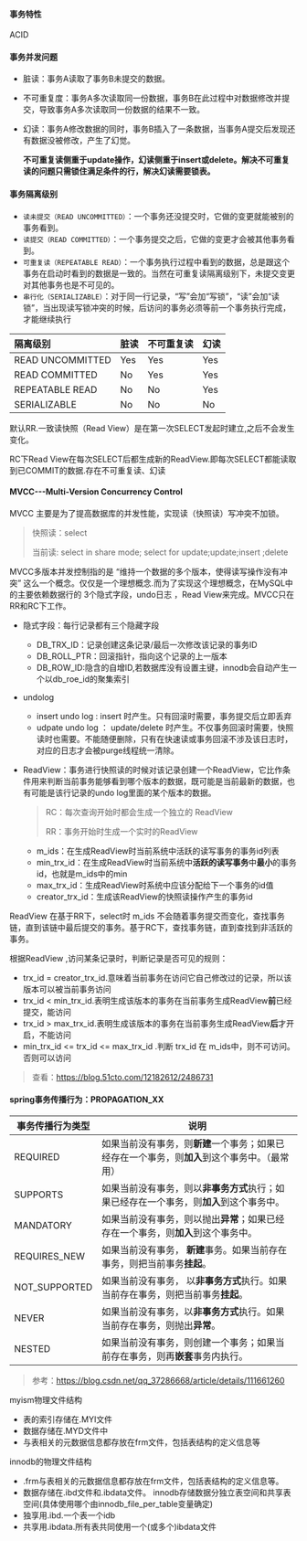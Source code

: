 #### 事务特性

ACID

#### 事务并发问题

- 脏读：事务A读取了事务B未提交的数据。

- 不可重复度：事务A多次读取同一份数据，事务B在此过程中对数据修改并提交，导致事务A多次读取同一份数据的结果不一致。

- 幻读：事务A修改数据的同时，事务B插入了一条数据，当事务A提交后发现还有数据没被修改，产生了幻觉。

  **不可重复读侧重于update操作，幻读侧重于insert或delete。解决不可重复读的问题只需锁住满足条件的行，解决幻读需要锁表。**

#### 事务隔离级别

- `读未提交（READ UNCOMMITTED）`：一个事务还没提交时，它做的变更就能被别的事务看到。
- `读提交（READ COMMITTED）`：一个事务提交之后，它做的变更才会被其他事务看到。
- `可重复读（REPEATABLE READ）`：一个事务执行过程中看到的数据，总是跟这个事务在启动时看到的数据是一致的。当然在可重复读隔离级别下，未提交变更对其他事务也是不可见的。
- `串行化（SERIALIZABLE）`：对于同一行记录，“写”会加“写锁”，“读”会加“读锁”，当出现读写锁冲突的时候，后访问的事务必须等前一个事务执行完成，才能继续执行

| 隔离级别         | 脏读 | 不可重复读 | 幻读 |
| :--------------- | :--- | :--------- | :--- |
| READ UNCOMMITTED | Yes  | Yes        | Yes  |
| READ COMMITTED   | No   | Yes        | Yes  |
| REPEATABLE READ  | No   | No         | Yes  |
| SERIALIZABLE     | No   | No         | No   |

默认RR.一致读快照（Read View）是在第一次SELECT发起时建立,之后不会发生变化。

RC下Read View在每次SELECT后都生成新的ReadView.即每次SELECT都能读取到已COMMIT的数据.存在不可重复读、幻读

#### MVCC---Multi-Version Concurrency Control

MVCC	主要是为了提高数据库的并发性能，实现读（快照读）写冲突不加锁。

> 快照读：select
>
> 当前读: select in share mode; select for update;update;insert ;delete

MVCC多版本并发控制指的是 “维持一个数据的多个版本，使得读写操作没有冲突” 这么一个概念。仅仅是一个理想概念.而为了实现这个理想概念，在MySQL中的主要依赖数据行的 3个隐式字段，undo日志 ，Read View来完成。MVCC只在RR和RC下工作。

- 隐式字段：每行记录都有三个隐藏字段

  - DB_TRX_ID：记录创建这条记录/最后一次修改该记录的事务ID
  - DB_ROLL_PTR：回滚指针，指向这个记录的上一版本
  - DB_ROW_ID:隐含的自增ID,若数据库没有设置主键，innodb会自动产生一个以db_roe_id的聚集索引

- undolog

  - insert undo log : insert 时产生。只有回滚时需要，事务提交后立即丢弃
  - udpate undo log ： update/delete 时产生。不仅事务回滚时需要，快照读时也需要。不能随便删除，只有在快速读或事务回滚不涉及该日志时，对应的日志才会被purge线程统一清除。

- ReadView：事务进行快照读的时候对该记录创建一个ReadView，它比作条件用来判断当前事务能够看到哪个版本的数据，既可能是当前最新的数据，也有可能是该行记录的undo log里面的某个版本的数据。

  > RC：每次查询开始时都会生成一个独立的 ReadView
  >
  > RR：事务开始时生成一个实时的ReadView

  - m_ids：在生成ReadView时当前系统中活跃的读写事务的事务id列表
  - min_trx_id：在生成ReadView时当前系统中**活跃的读写事务**中**最小**的事务id，也就是m_ids中的min
  - max_trx_id：生成ReadView时系统中应该分配给下一个事务的id值
  - creator_trx_id：生成该ReadView的快照读操作产生的事务id

ReadView 在基于RR下，select时 m_ids 不会随着事务提交而变化，查找事务链，直到该链中最后提交的事务。基于RC下，查找事务链，直到查找到非活跃的事务。

根据ReadView ,访问某条记录时，判断记录是否可见的规则：

- trx_id = creator_trx_id.意味着当前事务在访问它自己修改过的记录，所以该版本可以被当前事务访问
- trx_id  < min_trx_id.表明生成该版本的事务在当前事务生成ReadView**前**已经提交，能访问
- trx_id  > max_trx_id.表明生成该版本的事务在当前事务生成ReadView**后**才开启，不能访问
- min_trx_id <= trx_id <= max_trx_id .判断 trx_id 在 m_ids中，则不可访问。否则可以访问

> 查看：https://blog.51cto.com/12182612/2486731

#### spring事务传播行为：PROPAGATION_XX

| 事务传播行为类型 | 说明                                                         |
| ---------------- | ------------------------------------------------------------ |
| REQUIRED         | 如果当前没有事务，则**新建**一个事务；如果已经存在一个事务，则**加入**到这个事务中。（最常用） |
| SUPPORTS         | 如果当前没有事务，则以**非事务方式**执行；如果已经存在一个事务，则**加入**到这个事务中。 |
| MANDATORY        | 如果当前没有事务，则以抛出**异常**；如果已经存在一个事务，则**加入**到这个事务中。 |
| REQUIRES_NEW     | 如果当前没有事务， **新建**事务。如果当前存在事务，则把当前事务**挂起**。 |
| NOT_SUPPORTED    | 如果当前没有事务， 以**非事务方式**执行。如果当前存在事务，则把当前事务**挂起**。 |
| NEVER            | 如果当前没有事务，以**非事务方式**执行。如果当前存在事务，则抛出**异常**。 |
| NESTED           | 如果当前没有事务，则创建一个事务；如果当前存在事务，则再**嵌套**事务内执行。 |











> 参考：https://blog.csdn.net/qq_37286668/article/details/111661260

myism物理文件结构

- 表的索引存储在.MYI文件
- 数据存储在.MYD文件中
- 与表相关的元数据信息都存放在frm文件，包括表结构的定义信息等

innodb的物理文件结构

- .frm与表相关的元数据信息都存放在frm文件，包括表结构的定义信息等。
- 数据存储在.ibd文件和.ibdata文件。
  innodb存储数据分独立表空间和共享表空间(具体使用哪个由innodb_file_per_table变量确定)
- 独享用.ibd.一个表一个idb
- 共享用.ibdata.所有表共同使用一个(或多个)ibdata文件



